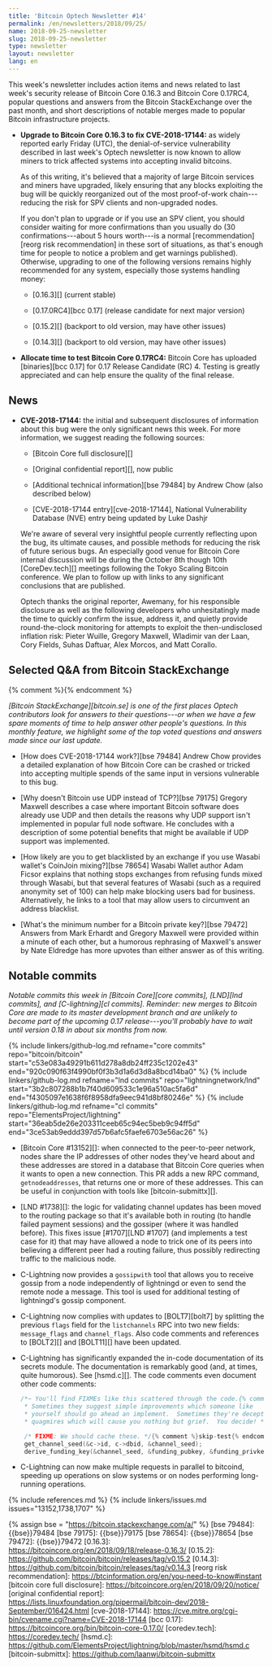 ```yaml
---
title: 'Bitcoin Optech Newsletter #14'
permalink: /en/newsletters/2018/09/25/
name: 2018-09-25-newsletter
slug: 2018-09-25-newsletter
type: newsletter
layout: newsletter
lang: en
---
```

This week's newsletter includes action items and news related to last week's
security release of Bitcoin Core 0.16.3 and Bitcoin Core 0.17RC4, popular
questions and answers from the Bitcoin StackExchange over the past
month, and short descriptions of notable merges made to popular Bitcoin
infrastructure projects.

- **Upgrade to Bitcoin Core 0.16.3 to fix CVE-2018-17144:** as widely
  reported early Friday (UTC), the denial-of-service vulnerability
  described in last week's Optech newsletter is now known to allow
  miners to trick affected systems into accepting invalid bitcoins.

    As of this writing, it's believed that a majority of large Bitcoin
    services and miners have upgraded, likely ensuring that any blocks
    exploiting the bug will be quickly reorganized out of the most
    proof-of-work chain---reducing the risk for SPV clients and
    non-upgraded nodes.

    If you don't plan to upgrade or if you use an SPV client, you should
    consider waiting for more confirmations than you usually do (30
    confirmations---about 5 hours worth---is a normal
    [recommendation][reorg risk recommendation] in these sort of
    situations, as that's enough time for people to notice a problem and
    get warnings published).  Otherwise, upgrading to one of the
    following versions remains highly recommended for any system,
    especially those systems handling money:

    * [0.16.3][] (current stable)

    * [0.17.0RC4][bcc 0.17] (release candidate for next major version)

    * [0.15.2][] (backport to old version, may have other issues)

    * [0.14.3][] (backport to old version, may have other issues)

- **Allocate time to test Bitcoin Core 0.17RC4:** Bitcoin Core has
  uploaded [binaries][bcc 0.17] for 0.17 Release Candidate (RC) 4.
  Testing is greatly appreciated and can help ensure the quality of the
  final release.

## News

- **CVE-2018-17144:** the initial and subsequent disclosures of
  information about this bug were the only significant news this week.
  For more information, we suggest reading the following sources:

    - [Bitcoin Core full disclosure][]

    - [Original confidential report][], now public

    - [Additional technical information][bse 79484] by Andrew Chow (also described below)

    - [CVE-2018-17144 entry][cve-2018-17144], National Vulnerability Database (NVE) entry
      being updated by Luke Dashjr

    We're aware of several very insightful people currently reflecting
    upon the bug, its ultimate causes, and possible methods for reducing
    the risk of future serious bugs.  An especially good venue for
    Bitcoin Core internal discussion will be during the October 8th
    though 10th [CoreDev.tech][] meetings following the Tokyo Scaling
    Bitcoin conference.  We plan to follow up with links to any
    significant conclusions that are published.

    Optech thanks the original reporter, Awemany, for his responsible
    disclosure as well as the following developers who unhesitatingly
    made the time to quickly confirm the issue, address it, and quietly
    provide round-the-clock monitoring for attempts to exploit the
    then-undisclosed inflation risk: Pieter Wuille, Gregory Maxwell,
    Wladimir van der Laan, Cory Fields, Suhas Daftuar, Alex Morcos, and
    Matt Corallo.

## Selected Q&A from Bitcoin StackExchange

{% comment %}<!-- https://bitcoin.stackexchange.com/search?tab=votes&q=created%3a1m..%20is%3aanswer -->{% endcomment %}

*[Bitcoin StackExchange][bitcoin.se] is one of the first places Optech
contributors look for answers to their questions---or when we have a
few spare moments of time to help answer other people's questions.  In
this monthly feature, we highlight some of the top voted questions and
answers made since our last update.*

- [How does CVE-2018-17144 work?][bse 79484] Andrew Chow provides a
  detailed explanation of how Bitcoin Core can be crashed or tricked
  into accepting multiple spends of the same input in versions
  vulnerable to this bug.

- [Why doesn't Bitcoin use UDP instead of TCP?][bse 79175] Gregory
  Maxwell describes a case where important Bitcoin software does already
  use UDP and then details the reasons why UDP support isn't implemented
  in popular full node software.  He concludes with a description of
  some potential benefits that might be available if UDP support was
  implemented.

- [How likely are you to get blacklisted by an exchange if you use Wasabi wallet's CoinJoin mixing?][bse 78654]
  Wasabi Wallet author
  Adam Ficsor explains that nothing stops exchanges from refusing funds
  mixed through Wasabi, but that several features of Wasabi (such as a
  required anonymity set of 100) can help make blocking users bad for
  business.  Alternatively, he links to a tool that may allow users to
  circumvent an address blacklist.

- [What's the minimum number for a Bitcoin private key?][bse 79472]
  Answers from Mark Erhardt and Gregory Maxwell were provided within a
  minute of each other, but a humorous rephrasing of Maxwell's answer by
  Nate Eldredge has more upvotes than either answer as of this writing.

## Notable commits

*Notable commits this week in [Bitcoin Core][core commits], [LND][lnd
commits], and [C-lightning][cl commits].  Reminder: new merges to
Bitcoin Core are made to its master development branch and are unlikely
to become part of the upcoming 0.17 release---you'll probably have to
wait until version 0.18 in about six months from now.*

{% include linkers/github-log.md
  refname="core commits"
  repo="bitcoin/bitcoin"
  start="c53e083a49291b611d278a8db24ff235c1202e43"
  end="920c090f63f4990bf0f3b3d1a6d3d8a8bcd14ba0"
%}
{% include linkers/github-log.md
  refname="lnd commits"
  repo="lightningnetwork/lnd"
  start="3b2c807288b1b7f40d609533c1e96a510ac5fa6d"
  end="f4305097e1638f6f8958dfa9eec941d8bf80246e"
%}
{% include linkers/github-log.md
  refname="cl commits"
  repo="ElementsProject/lightning"
  start="36eab5de26e203311ceeb65c94ec5beb9c94ff5d"
  end="3ce53ab9eddd397d57b6afc5faefe6703e56ac26"
%}

- [Bitcoin Core #13152][]: when connected to the peer-to-peer network,
  nodes share the IP addresses of other nodes they've heard about and
  these addresses are stored in a database that Bitcoin Core queries
  when it wants to open a new connection.  This PR adds a new RPC command,
  `getnodeaddresses`, that returns one or more of these addresses.  This
  can be useful in conjunction with tools like [bitcoin-submittx][].

- [LND #1738][]: the logic for validating channel updates has been
  moved to the routing package so that it's available both in routing
  (to handle failed payment sessions) and the gossiper (where it was
  handled before).  This fixes issue [#1707][LND #1707] (and implements
  a test case for it) that may have allowed a node to trick one of its
  peers into believing a different peer had a routing failure, thus
  possibly redirecting traffic to the malicious node.

- C-Lightning now provides a `gossipwith` tool that allows you to
  receive gossip from a node independently of lightningd or even to send
  the remote node a message.  This tool is used for additional testing
  of lightningd's gossip component.

- C-Lightning now complies with updates to [BOLT7][bolt7] by
  splitting the previous `flags` field for the `listchannels` RPC into
  two new fields: `message_flags` and `channel_flags`.  Also code
  comments and references to [BOLT2][] and [BOLT11][] have been updated.

- C-Lightning has significantly expanded the in-code documentation of
  its secrets module.  The documentation is remarkably good (and, at
  times, quite humorous).  See [hsmd.c][].  The code comments even
  document other code comments:

    ```c
    /*~ You'll find FIXMEs like this scattered through the code.{% comment %}skip-test{% endcomment %}
     * Sometimes they suggest simple improvements which someone like
     * yourself should go ahead an implement.  Sometimes they're deceptive
     * quagmires which will cause you nothing but grief.  You decide! */

     /* FIXME: We should cache these. */{% comment %}skip-test{% endcomment %}
     get_channel_seed(&c->id, c->dbid, &channel_seed);
     derive_funding_key(&channel_seed, &funding_pubkey, &funding_privkey);
    ```

- C-Lightning can now make multiple requests in parallel to bitcoind,
  speeding up operations on slow systems or on nodes performing long-running
  operations.

{% include references.md %}
{% include linkers/issues.md issues="13152,1738,1707" %}

{% assign bse = "https://bitcoin.stackexchange.com/a/" %}
[bse 79484]: {{bse}}79484
[bse 79175]: {{bse}}79175
[bse 78654]: {{bse}}78654
[bse 79472]: {{bse}}79472
[0.16.3]: https://bitcoincore.org/en/2018/09/18/release-0.16.3/
[0.15.2]: https://github.com/bitcoin/bitcoin/releases/tag/v0.15.2
[0.14.3]: https://github.com/bitcoin/bitcoin/releases/tag/v0.14.3
[reorg risk recommendation]: https://btcinformation.org/en/you-need-to-know#instant
[bitcoin core full disclosure]: https://bitcoincore.org/en/2018/09/20/notice/
[original confidential report]: https://lists.linuxfoundation.org/pipermail/bitcoin-dev/2018-September/016424.html
[cve-2018-17144]: https://cve.mitre.org/cgi-bin/cvename.cgi?name=CVE-2018-17144
[bcc 0.17]: https://bitcoincore.org/bin/bitcoin-core-0.17.0/
[coredev.tech]: https://coredev.tech/
[hsmd.c]: https://github.com/ElementsProject/lightning/blob/master/hsmd/hsmd.c
[bitcoin-submittx]: https://github.com/laanwj/bitcoin-submittx
